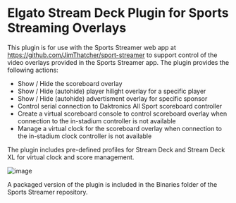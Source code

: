 # Elgato Stream Deck Plugin for Sports Streaming Overlays
This plugin is for use with the Sports Streamer web app at https://github.com/JimThatcher/sport-streamer to support control of the video overlays provided in the Sports Streamer app. The plugin provides the following actions:
* Show / Hide the scoreboard overlay
* Show / Hide (autohide) player hilight overlay for a specific player
* Show / Hide (autohide) advertisment overlay for specific sponsor
* Control serial connection to Daktronics All Sport scoreboard controller
* Create a virtual scoreboard console to control scoreboard overlay when connection to the in-stadium controller is not available
* Manage a virtual clock for the scoreboard overlay when connection to the in-stadium clock controller is not available

The plugin includes pre-defined profiles for Stream Deck and Stream Deck XL for virtual clock and score management.

![image](https://user-images.githubusercontent.com/6655043/190545504-dbc1e0d1-6dd1-4430-a863-6e51062c62fa.png)

A packaged version of the plugin is included in the Binaries folder of the Sports Streamer repository. 
